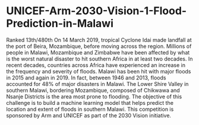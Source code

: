 # UNICEF-Arm-2030-Vision-1-Flood-Prediction-in-Malawi
Ranked 13th/480th 
On 14 March 2019, tropical Cyclone Idai made landfall at the port of Beira, Mozambique, before moving across the region. Millions of people in Malawi, Mozambique and Zimbabwe have been affected by what is the worst natural disaster to hit southern Africa in at least two decades.  In recent decades, countries across Africa have experienced an increase in the frequency and severity of floods. Malawi has been hit with major floods in 2015 and again in 2019. In fact, between 1946 and 2013, floods accounted for 48% of major disasters in Malawi. The Lower Shire Valley in southern Malawi, bordering Mozambique, composed of Chikwawa and Nsanje Districts is the area most prone to flooding.  The objective of this challenge is to build a machine learning model that helps predict the location and extent of floods in southern Malawi.  This competition is sponsored by Arm and UNICEF as part of the 2030 Vision initiative.
